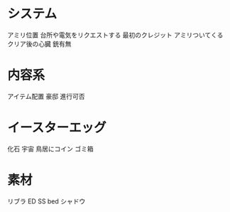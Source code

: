 
# システム
アミリ位置
台所や電気をリクエストする
最初のクレジット
アミリついてくる
クリア後の心臓
銃有無

# 内容系
アイテム配置 豪邸
進行可否

# イースターエッグ
化石
宇宙
鳥居にコイン
ゴミ箱

# 素材
リブラ
ED SS bed
シャドウ
